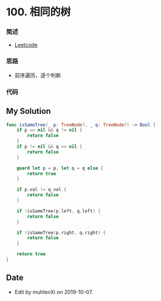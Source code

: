 # 100. 相同的树

### 简述

- [Leetcode](https://leetcode-cn.com/problems/same-tree/)

### 思路

- 前序遍历，逐个判断

### 代码

## My Solution

```swift
func isSameTree(_ p: TreeNode?, _ q: TreeNode?) -> Bool {
    if p == nil && q != nil {
        return false
    }
    if p != nil && q == nil {
        return false
    }

    guard let p = p, let q = q else {
        return true
    }

    if p.val != q.val {
        return false
    }

    if !isSameTree(p.left, q.left) {
        return false
    }

    if !isSameTree(p.right, q.right) {
        return false
    }

    return true
}
```

## Date

- Edit by muhlenXi on  2019-10-07.